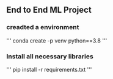 ## End to End ML Project

### creadted a environment
'''
conda create -p venv python==3.8
'''
### Install all necessary libraries
'''
pip install -r requirements.txt
'''
